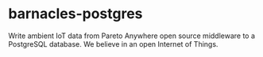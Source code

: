 # barnacles-postgres
Write ambient IoT data from Pareto Anywhere open source middleware to a PostgreSQL database. We believe in an open Internet of Things.

